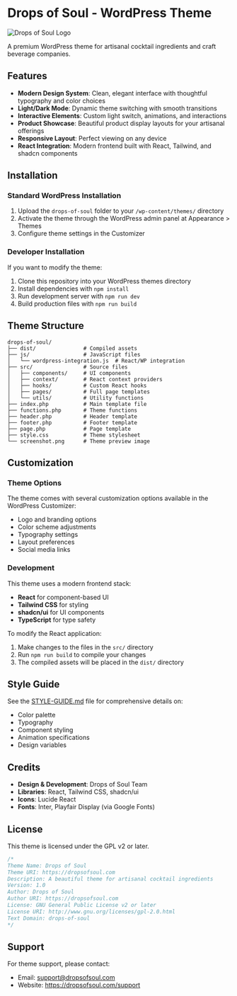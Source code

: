 
# Drops of Soul - WordPress Theme

![Drops of Soul Logo](screenshot.png)

A premium WordPress theme for artisanal cocktail ingredients and craft beverage companies.

## Features

- **Modern Design System**: Clean, elegant interface with thoughtful typography and color choices
- **Light/Dark Mode**: Dynamic theme switching with smooth transitions
- **Interactive Elements**: Custom light switch, animations, and interactions
- **Product Showcase**: Beautiful product display layouts for your artisanal offerings
- **Responsive Layout**: Perfect viewing on any device
- **React Integration**: Modern frontend built with React, Tailwind, and shadcn components

## Installation

### Standard WordPress Installation

1. Upload the `drops-of-soul` folder to your `/wp-content/themes/` directory
2. Activate the theme through the WordPress admin panel at Appearance > Themes
3. Configure theme settings in the Customizer

### Developer Installation

If you want to modify the theme:

1. Clone this repository into your WordPress themes directory
2. Install dependencies with `npm install`
3. Run development server with `npm run dev`
4. Build production files with `npm run build`

## Theme Structure

```
drops-of-soul/
├── dist/               # Compiled assets
├── js/                 # JavaScript files
│   └── wordpress-integration.js  # React/WP integration
├── src/                # Source files
│   ├── components/     # UI components
│   ├── context/        # React context providers
│   ├── hooks/          # Custom React hooks
│   ├── pages/          # Full page templates
│   └── utils/          # Utility functions
├── index.php           # Main template file
├── functions.php       # Theme functions
├── header.php          # Header template
├── footer.php          # Footer template
├── page.php            # Page template
├── style.css           # Theme stylesheet
└── screenshot.png      # Theme preview image
```

## Customization

### Theme Options

The theme comes with several customization options available in the WordPress Customizer:

- Logo and branding options
- Color scheme adjustments
- Typography settings
- Layout preferences
- Social media links

### Development

This theme uses a modern frontend stack:

- **React** for component-based UI
- **Tailwind CSS** for styling
- **shadcn/ui** for UI components
- **TypeScript** for type safety

To modify the React application:

1. Make changes to the files in the `src/` directory
2. Run `npm run build` to compile your changes
3. The compiled assets will be placed in the `dist/` directory

## Style Guide

See the [STYLE-GUIDE.md](STYLE-GUIDE.md) file for comprehensive details on:

- Color palette 
- Typography
- Component styling
- Animation specifications
- Design variables

## Credits

- **Design & Development**: Drops of Soul Team
- **Libraries**: React, Tailwind CSS, shadcn/ui
- **Icons**: Lucide React
- **Fonts**: Inter, Playfair Display (via Google Fonts)

## License

This theme is licensed under the GPL v2 or later.

```php
/*
Theme Name: Drops of Soul
Theme URI: https://dropsofsoul.com
Description: A beautiful theme for artisanal cocktail ingredients
Version: 1.0
Author: Drops of Soul
Author URI: https://dropsofsoul.com
License: GNU General Public License v2 or later
License URI: http://www.gnu.org/licenses/gpl-2.0.html
Text Domain: drops-of-soul
*/
```

## Support

For theme support, please contact:

- Email: support@dropsofsoul.com
- Website: https://dropsofsoul.com/support
